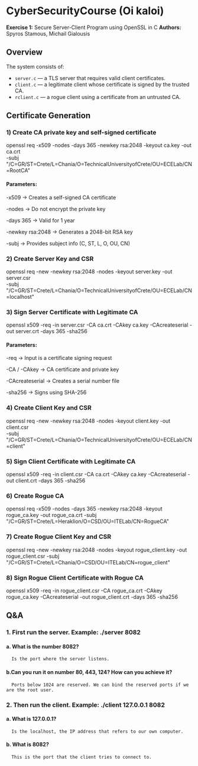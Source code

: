 # CyberSecurityCourse (Oi kaloi) 
**Exercise 1:** Secure Server-Client Program using OpenSSL in C
**Authors:** Spyros Stamous, Michail Gialousis

## Overview

The system consists of:
- `server.c` — a TLS server that requires valid client certificates.
- `client.c` — a legitimate client whose certificate is signed by the trusted CA.
- `rclient.c` — a rogue client using a certificate from an untrusted CA.

## Certificate Generation

### 1) Create CA private key and self-signed certificate

openssl req -x509 -nodes -days 365 -newkey rsa:2048 -keyout ca.key -out ca.crt \
-subj "/C=GR/ST=Crete/L=Chania/O=TechnicalUniversityofCrete/OU=ECELab/CN=RootCA"

#### Parameters:

-x509 → Creates a self-signed CA certificate

-nodes → Do not encrypt the private key

-days 365 → Valid for 1 year

-newkey rsa:2048 → Generates a 2048-bit RSA key

-subj → Provides subject info (C, ST, L, O, OU, CN)

### 2) Create Server Key and CSR

openssl req -new -newkey rsa:2048 -nodes -keyout server.key -out server.csr \
-subj "/C=GR/ST=Crete/L=Chania/O=TechnicalUniversityofCrete/OU=ECELab/CN=localhost"​
### 3) Sign Server Certificate with Legitimate CA

openssl x509 -req -in server.csr -CA ca.crt -CAkey ca.key -CAcreateserial -out server.crt -days 365 -sha256

#### Parameters:

-req → Input is a certificate signing request

-CA / -CAkey → CA certificate and private key

-CAcreateserial → Creates a serial number file

-sha256 → Signs using SHA-256
### 4) Create Client Key and CSR

openssl req -new -newkey rsa:2048 -nodes -keyout client.key -out client.csr \
-subj "/C=GR/ST=Crete/L=Chania/O=TechnicalUniversityofCrete/OU=ECELab/CN=client"​
### 5) Sign Client Certificate with Legitimate CA

openssl x509 -req -in client.csr -CA ca.crt -CAkey ca.key -CAcreateserial -out client.crt -days 365 -sha256
### 6) Create Rogue CA

openssl req -x509 -nodes -days 365 -newkey rsa:2048 -keyout rogue_ca.key -out rogue_ca.crt -subj "/C=GR/ST=Crete/L=Heraklion/O=CSD/OU=ITELab/CN=RogueCA"
### 7) Create Rogue Client Key and CSR

openssl req -new -newkey rsa:2048 -nodes -keyout rogue_client.key -out rogue_client.csr -subj "/C=GR/ST=Crete/L=Chania/O=CSD/OU=ITELab/CN=rogue_client"
### 8) Sign Rogue Client Certificate with Rogue CA

openssl x509 -req -in rogue_client.csr -CA rogue_ca.crt -CAkey rogue_ca.key -CAcreateserial -out rogue_client.crt -days 365 -sha256

## Q&A

### 1.​ First run the server. Example: ./server 8082
#### a.​ What is the number 8082?
      Is the port where the server listens. 
#### b.​ Can you run it on number 80, 443, 124? How can you achieve it?
      Ports below 1024 are reserved. We can bind the reserved ports if we are the root user.

### 2.​ Then run the client. Example: ./client 127.0.0.1 8082
#### a.​ What is 127.0.0.1?
      Is the localhost, the IP address that refers to our own computer.
#### b.​ What is 8082?
      This is the port that the client tries to connect to.

